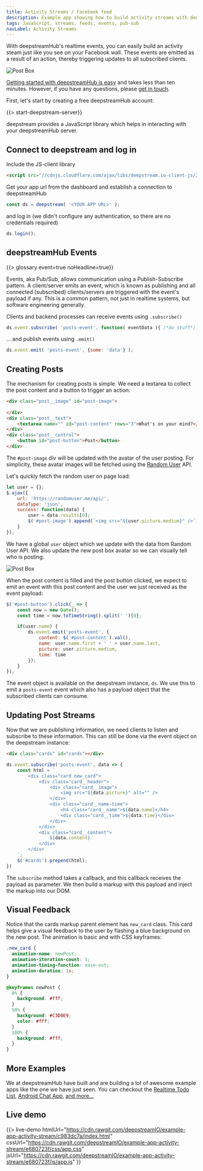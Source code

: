 ```yaml
---
title: Activity Streams / Facebook feed
description: Example app showing how to build activity streams with deepstreamHub events
tags: JavaScript, streams, feeds, events, pub-sub
navLabel: Activity Streams
---
```


With deepstreamHub's realtime events, you can easily build an activity steam just like you see on your Facebook wall. These events are emitted as a result of an action, thereby triggering updates to all subscribed clients.

![Post Box](/images/tutorial/activity-streams/final.gif)

[Getting started with deepstreamHub is easy](/tutorials/getting-started/javascript) and takes less than ten minutes. However, if you have any questions, please [get in touch](/contact).

First, let's start by creating a free deepstreamHub account:

{{> start-deepstream-server}}

deepstream provides a JavaScript library which helps in interacting with your deepstreamHub server.

## Connect to deepstream and log in

Include the JS-client library

```html
<script src="//cdnjs.cloudflare.com/ajax/libs/deepstream.io-client-js/2.1.1/deepstream.js"></script>
```

Get your app url from the dashboard and establish a connection to deepstreamHub

```javascript
const ds = deepstream( '<YOUR APP URL>' );
```

and log in (we didn't configure any authentication, so there are no credentials required)

```javascript
ds.login();
```



## deepstreamHub Events

{{> glossary event=true noHeadline=true}}



Events, aka Pub/Sub, allows communication using a Publish-Subscribe pattern. A client/server emits an event, which is known as publishing and all connected (subscribed) clients/servers are triggered with the event's payload if any. This is a common pattern, not just in realtime systems, but software engineering generally.

Clients and backend processes can receive events using `.subscribe()`

```javascript
ds.event.subscribe( 'posts-event', function( eventData ){ /*do stuff*/ });
```

... and publish events using `.emit()`

```javascript
ds.event.emit( 'posts-event', {some: 'data'} );
```

## Creating Posts
The mechanism for creating posts is simple. We need a textarea to collect the post content and a button to trigger an action:

```html
<div class="post__image" id="post-image">
                    
</div>
<div class="post__text">
    <textarea name="" id="post-content" rows="3">What's on your mind?</textarea>
</div>
<div class="post__control">
    <button id="post-button">Post</button>
</div>
```

The `#post-image` div will be updated with the avatar of the user posting. For simplicity, these avatar images will be fetched using the [Random User](https://randomuser.me/) API.

Let's quickly fetch the random user on page load:

```js
let user = {};
$.ajax({
    url: 'https://randomuser.me/api/',
    dataType: 'json',
    success: function(data) {
        user = data.results[0];
        $('#post-image').append(`<img src="${user.picture.medium}" />`)
    }
});
```

We have a global `user` object which we update with the data from Random User API. We also update the new post box avatar so we can visually tell who is posting:

![Post Box](/images/tutorial/activity-streams/post-box.png)

When the post content is filled and the post button clicked, we expect to emit an event with this post content and the user we just received as the event payload:

```js
$('#post-button').click(_ => {
    const now = new Date();
    const time = now.toTimeString().split(' ')[0];

    if(user.name) {
        ds.event.emit('posts-event', {
            content: $('#post-content').val(),
            name: user.name.first + ' ' + user.name.last,
            picture: user.picture.medium,
            time: time
        });
    }
});
```

The event object is available on the deepstream instance, `ds`. We use this to emit a `posts-event` event which also has a payload object that the subscribed clients can consume.

## Updating Post Streams

Now that we are publishing information, we need clients to listen and subscribe to these information. This can still be done via the event object on the deepstream instance:

```html
<div class="cards" id="cards"></div>
```

```js
ds.event.subscribe('posts-event', data => {
    const html = `
        <div class="card new_card">
            <div class="card__header">
                <div class="card__image">
                    <img src="${data.picture}" alt="" />
                </div>
                <div class="card__name-time">
                    <h4 class="card__name">${data.name}</h4>
                    <div class="card__time">${data.time}</div>
                </div>
            </div>
            <div class="card__content">
                ${data.content}
            </div>
        </div>
    `;
    $('#cards').prepend(html);
})
```

The `subscribe` method takes a callback, and this callback receives the payload as parameter. We then build a markup with this payload and inject the markup into our DOM.

## Visual Feedback

Notice that the cards markup parent element has `new_card` class. This card helps give a visual feedback to the user by flashing a blue background on the new post. The animation is basic and with CSS keyframes:

```css
.new_card {
  animation-name: newPost;
  animation-iteration-count: 1;
  animation-timing-function: ease-out;
  animation-duration: 1s;
}

@keyframes newPost {
  0% {
    background: #fff;
  }
  50% {
    background: #C3D0E9;
    color: #fff;
  }
  100% {
    background: #fff;
  }
}
```

## More Examples
We at deepstreamHub have built and are building a lot of awesome example apps like the one we have just seen. You can checkout the [Realtime Todo List](/tutorials/example-apps/realtime-todo-list/), [Android Chat App](/tutorials/example-apps/android-chat-app/), [and more...](/tutorials/#example-apps)

## Live demo
{{> live-demo
    htmlUrl="https://cdn.rawgit.com/deepstreamIO/example-app-activity-stream/c983dc7a/index.html"
    cssUrl="https://cdn.rawgit.com/deepstreamIO/example-app-activity-stream/e680723f/css/app.css"
    jsUrl="https://cdn.rawgit.com/deepstreamIO/example-app-activity-stream/e680723f/js/app.js"
}}
